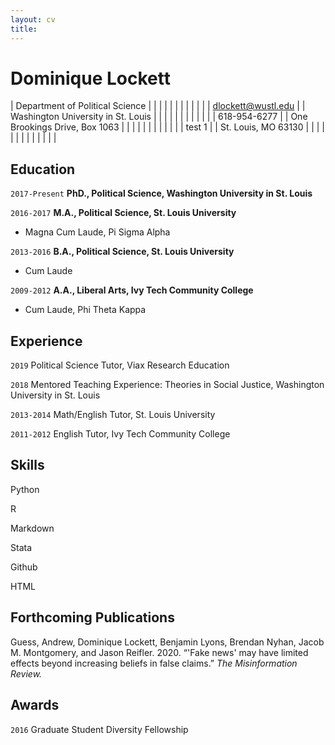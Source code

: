```yaml
---	
layout: cv	
title:
---
```

# Dominique Lockett


| Department of Political Science    |   |   |   |   |   |   |   |   |   |   |   |    dlockett@wustl.edu |
| Washington University in St. Louis |   |   |   |   |   |   |   |   |   |   |   |    618-954-6277       |
| One Brookings Drive, Box 1063      |   |   |   |   |   |   |   |   |   |   |   |          test 1        |
| St. Louis, MO 63130                |   |   |   |   |   |   |   |   |   |   |   |                      |

## Education

`2017-Present`
__PhD., Political Science, Washington University in St. Louis__

`2016-2017`
__M.A., Political Science, St. Louis University__

- Magna Cum Laude, Pi Sigma Alpha

`2013-2016`
__B.A., Political Science, St. Louis University__

- Cum Laude

`2009-2012`
__A.A., Liberal Arts, Ivy Tech Community College__

- Cum Laude, Phi Theta Kappa

## Experience
`2019`
Political Science Tutor, Viax Research Education

`2018`
Mentored Teaching Experience: Theories in Social Justice, Washington University in St. Louis

`2013-2014`
Math/English Tutor, St. Louis University

`2011-2012`
English Tutor, Ivy Tech Community College



## Skills
Python

R

Markdown

Stata

Github

HTML


## Forthcoming Publications

Guess, Andrew, Dominique Lockett, Benjamin Lyons, Brendan Nyhan, Jacob M. Montgomery, and Jason Reifler. 2020. “'Fake news' may have limited effects beyond increasing beliefs in false claims.” *The Misinformation Review.*



## Awards

`2016`
Graduate Student Diversity Fellowship





